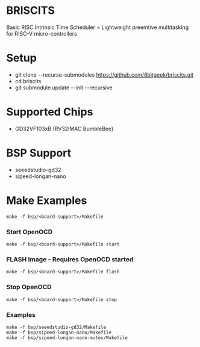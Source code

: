 # BRISCITS
Basic RISC Intrinsic Time Scheduler = Lightweight preemtive multitasking for RISC-V micro-controllers

# Setup

* git clone --recurse-submodules https://github.com/8bitgeek/briscits.git
* cd briscits 
* git submodule update --init --recursive

# Supported Chips

* GD32VF103xB (RV32IMAC BumbleBee)

# BSP Support

* seeedstudio-gd32
* sipeed-longan-nano

# Make Examples

`make -f bsp/<board-support>/Makefile`

### Start OpenOCD 
`make -f bsp/<board-support>/Makefile start`
  
### FLASH Image - Requires OpenOCD started
`make -f bsp/<board-support>/Makefile flash`

### Stop OpenOCD
`make -f bsp/<board-support>/Makefile stop`

### Examples
~~~~
make -f bsp/seeedstudio-gd32/Makefile
make -f bsp/sipeed-longan-nano/Makefile
make -f bsp/sipeed-longan-nano-mutex/Makefile
~~~~

